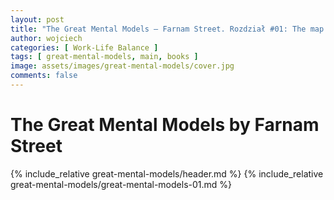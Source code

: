 ```yaml
---
layout: post
title: "The Great Mental Models — Farnam Street. Rozdział #01: The map is not the territory"
author: wojciech
categories: [ Work-Life Balance ]
tags: [ great-mental-models, main, books ]
image: assets/images/great-mental-models/cover.jpg
comments: false
---
```


# The Great Mental Models by Farnam Street

{% include_relative great-mental-models/header.md %}
{% include_relative great-mental-models/great-mental-models-01.md %}
